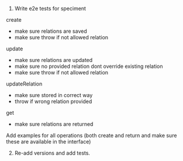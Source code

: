 1. Write e2e tests for speciment

create

* make sure relations are saved
* make sure throw if not allowed relation

update

* make sure relations are updated
* make sure no provided relation dont override existing relation
* make sure throw if not allowed relation

updateRelation

* make sure stored in correct way
* throw if wrong relation provided

get

* make sure relations are returned

Add examples for all operations
(both create and return and make sure these are available in the interface)

2. Re-add versions and add tests.




